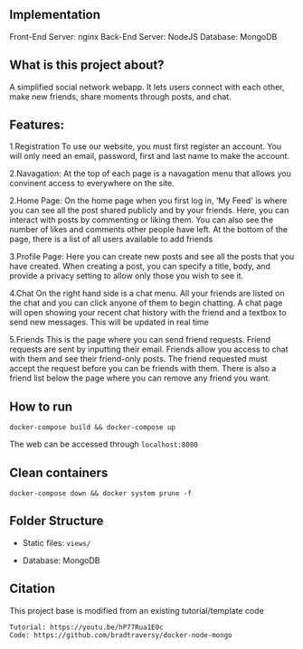 ## Implementation
Front-End Server: nginx
Back-End Server: NodeJS
Database: MongoDB
## What is this project about?
A simplified social network webapp. It lets users connect with each other, make new friends, share moments through posts, and chat.

## Features:

1.Registration
To use our website, you must first register an account. You will only need an email, password, first and last name to make the account.

2.Navagation:
At the top of each page is a navagation menu that allows you convinent access to everywhere on the site.

2.Home Page:
On the home page when you first log in, 'My Feed' is where you can see all the post shared publicly and by your friends.
Here, you can interact with posts by commenting or liking them. You can also see the number of likes and comments other people have left.
At the bottom of the page, there is a list of all users available to add friends

3.Profile Page:
Here you can create new posts and see all the posts that you have created. When creating a post, you can specify a title, body, and provide a privacy setting to allow only those you wish to see it.

4.Chat
On the right hand side is a chat menu. All your friends are listed on the chat and you can click anyone of them to begin chatting. A chat page will open showing your recent chat history with the friend and a textbox to send new messages. This will be updated in real time

5.Friends
This is the page where you can send friend requests. Friend requests are sent by inputting their email. Friends allow you access to chat with them and see their friend-only posts. The friend requested must accept the request before you can be friends with them. There is also a friend list below the page where you can remove any friend you want.


<more description>

## How to run
```
docker-compose build && docker-compose up
```

The web can be accessed through `localhost:8080`

## Clean containers
```
docker-compose down && docker system prune -f
```

## Folder Structure
  - Static files: `views/`
  <!-- - Server files: `models/` -->
  - Database: MongoDB
  
## Citation
This project base is modified from an existing tutorial/template code
```
Tutorial: https://youtu.be/hP77Rua1E0c
Code: https://github.com/bradtraversy/docker-node-mongo
```

##
